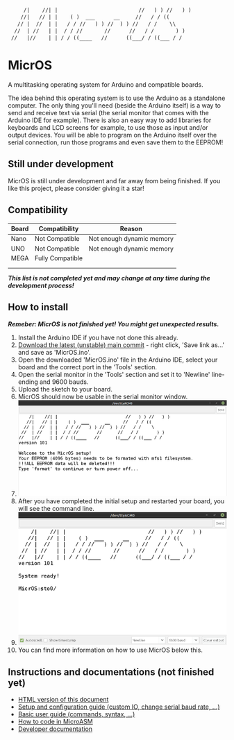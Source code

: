 ```
     /|    //| |                          //   ) ) //   ) )
    //|   // | |    ( )  ___      __     //   / / ((
   // |  //  | |   / / //   ) ) //  ) ) //   / /    \\
  //  | //   | |  / / //       //      //   / /       ) )
 //   |//    | | / / ((____   //      ((___/ / ((___ / /
```

# MicrOS
A multitasking operating system for Arduino and compatible boards.

The idea behind this operating system is to use the Arduino as a standalone computer. The only thing you'll need (beside the Arduino itself) is a way to send and receive text via serial (the serial monitor that comes with the Arduino IDE for example). There is also an easy way to add libraries for keyboards and LCD screens for example, to use those as input and/or output devices.
You will be able to program on the Arduino itself over the serial connection, run those programs and even save them to the EEPROM!

## Still under development
MicrOS is still under development and far away from being finished. If you like this project, please consider giving it a star!

## Compatibility
|Board|Compatibility   |Reason                   |
|-----|----------------|-------------------------|
|Nano |Not Compatible  |Not enough dynamic memory|
|UNO  |Not Compatible  |Not enough dynamic memory|
|MEGA |Fully Compatible|                         |
|     |                |                         |
|     |                |                         |

***This list is not completed yet and may change at any time during the development process!***

## How to install

***Remeber: MicrOS is not finished yet! You might get unexpected results.***

1. Install the Arduino IDE if you have not done this already.
2. [Download the latest (unstable) main commit](https://raw.githubusercontent.com/Techcrafter/MicrOS/main/MicrOS.ino) - right click, 'Save link as...' and save as 'MicrOS.ino'.
3. Open the downloaded 'MicrOS.ino' file in the Arduino IDE, select your board and the correct port in the 'Tools' section.
4. Open the serial monitor in the 'Tools' section and set it to 'Newline' line-ending and 9600 bauds.
5. Upload the sketch to your board.
6. MicrOS should now be usable in the serial monitor window.
7. ![MicrOS setup assistant](https://raw.githubusercontent.com/Techcrafter/MicrOS/main/docs/img/setup.png)
8. After you have completed the initial setup and restarted your board, you will see the command line.
9. ![MicrOS setup assistant](https://raw.githubusercontent.com/Techcrafter/MicrOS/main/docs/img/command-line.png)
10. You can find more information on how to use MicrOS below this.

## Instructions and documentations (not finished yet)

  * [HTML version of this document](https://techcrafter.github.io/MicrOS)
  * [Setup and configuration guide (custom IO, change serial baud rate, ...)](https://techcrafter.github.io/MicrOS/setup.html)
  * [Basic user guide (commands, syntax, ...)](https://techcrafter.github.io/MicrOS/user-guide.html)
  * [How to code in MicroASM](https://techcrafter.github.io/MicrOS/MicroASM.html)
  * [Developer documentation](https://techcrafter.github.io/MicrOS/dev-doc.html)